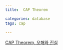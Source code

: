 ```yaml
---
title:  CAP Theorem

categories: database 
tags: cap
 
---
```


  
[CAP Theorem, 오해와 진실](http://eincs.com/2013/07/misleading-and-truth-of-cap-theorem/)  

